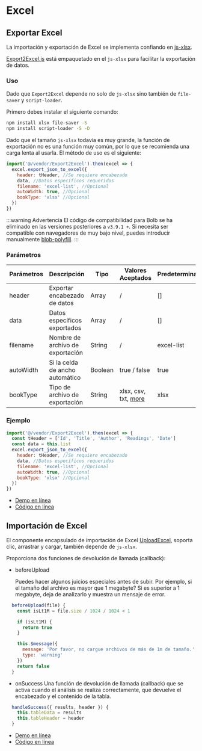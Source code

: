 # Excel

## Exportar Excel

La importación y exportación de Excel se implementa confiando en [js-xlsx](https://github.com/SheetJS/js-xlsx).

[Export2Excel.js](https://github.com/PanJiaChen/vue-element-admin/blob/master/src/vendor/Export2Excel.js) está empaquetado en el `js-xlsx` para facilitar la exportación de datos.

### Uso

Dado que `Export2Excel` depende no solo de `js-xlsx` sino también de `file-saver` y `script-loader`.

Primero debes instalar el siguiente comando:

```bash
npm install xlsx file-saver -S
npm install script-loader -S -D
```

Dado que el tamaño `js-xlsx` todavía es muy grande, la función de exportación no es una función muy común, por lo que se recomienda una carga lenta al usarla. El método de uso es el siguiente:

```js
import('@/vendor/Export2Excel').then(excel => {
  excel.export_json_to_excel({
    header: tHeader, //Se requiere encabezado
    data, //Datos específicos requeridos
    filename: 'excel-list', //Opcional
    autoWidth: true, //Opcional
    bookType: 'xlsx' //Opcional
  })
})
```

:::warning Advertencia <Badge text="v3.9.1+"/>
El código de compatibilidad para Bolb se ha eliminado en las versiones posteriores a `v3.9.1 +`. Si necesita ser compatible con navegadores de muy bajo nivel, puedes introducir manualmente [blob-polyfill](https://www.npmjs.com/package/blob-polyfill).
:::

### Parámetros

| Parámetros | Descripción                      | Tipo    | Valores Aceptados                                                                   | Predeterminado |
| ---------- | -------------------------------- | ------- | ----------------------------------------------------------------------------------- | -------------- |
| header     | Exportar encabezado de datos     | Array   | /                                                                                   | []             |
| data       | Datos específicos exportados     | Array   | /                                                                                   | []             |
| filename   | Nombre de archivo de exportación | String  | /                                                                                   | excel-list     |
| autoWidth  | Si la celda de ancho automático  | Boolean | true / false                                                                        | true           |
| bookType   | Tipo de archivo de exportación   | String  | xlsx, csv, txt, [more](https://github.com/SheetJS/js-xlsx#supported-output-formats) | xlsx           |

### Ejemplo

```js
import('@/vendor/Export2Excel').then(excel => {
  const tHeader = ['Id', 'Title', 'Author', 'Readings', 'Date']
  const data = this.list
  excel.export_json_to_excel({
    header: tHeader, //Se requiere encabezado
    data, //Datos específicos requeridos
    filename: 'excel-list', //Opcional
    autoWidth: true, //Opcional
    bookType: 'xlsx' //Opcional
  })
})
```

- [Demo en línea](https://panjiachen.github.io/vue-element-admin/#/excel/export-excel)
- [Código en línea](https://github.com/PanJiaChen/vue-element-admin/blob/master/src/views/excel/exportExcel.vue)

## Importación de Excel

El componente encapsulado de importación de Excel [UploadExcel](https://github.com/PanJiaChen/vue-element-admin/blob/master/src/components/UploadExcel/index.vue), soporta clic, arrastrar y cargar, también depende de `js-xlsx`.

Proporciona dos funciones de devolución de llamada (callback):

- beforeUpload

  Puedes hacer algunos juicios especiales antes de subir. Por ejemplo, si el tamaño del archivo es mayor que 1 megabyte? Si es superior a 1 megabyte, deja de analizarlo y muestra un mensaje de error.

```js
  beforeUpload(file) {
    const isLt1M = file.size / 1024 / 1024 < 1

    if (isLt1M) {
      return true
    }

    this.$message({
      message: 'Por favor, no cargue archivos de más de 1m de tamaño.',
      type: 'warning'
    })
    return false
  }
```

- onSuccess
  Una función de devolución de llamada (callback) que se activa cuando el análisis se realiza correctamente, que devuelve el encabezado y el contenido de la tabla.

```js
  handleSuccess({ results, header }) {
    this.tableData = results
    this.tableHeader = header
  }
```

- [Demo en línea](https://panjiachen.github.io/vue-element-admin/#/excel/upload-excel)
- [Código en línea](https://github.com/PanJiaChen/vue-element-admin/blob/master/src/views/excel/upload-excel.vue)
